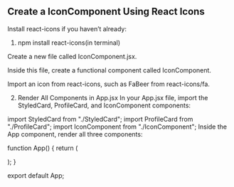  ## Create a IconComponent Using React Icons
Install react-icons if you haven’t already:

1. npm install react-icons(in terminal)

Create a new file called IconComponent.jsx.

Inside this file, create a functional component called IconComponent.

Import an icon from react-icons, such as FaBeer from react-icons/fa.


2. Render All Components in App.jsx
In your App.jsx file, import the StyledCard, ProfileCard, and IconComponent components:

import StyledCard from "./StyledCard";
import ProfileCard from "./ProfileCard";
import IconComponent from "./IconComponent";
Inside the App component, render all three components:

function App() {
  return (
    <div>
      <StyledCard />
      <ProfileCard />
      <IconComponent />
    </div>
  );
}

export default App;